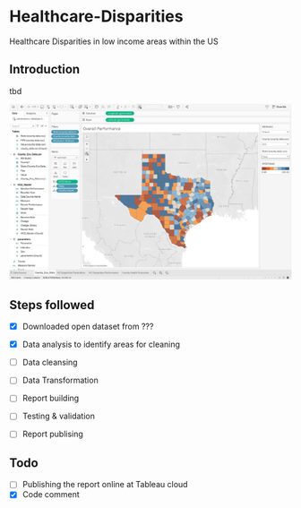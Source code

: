 # Healthcare-Disparities
Healthcare Disparities in low income areas within the US

## Introduction

tbd

![sample Texas Data](hd_texas.png)

## Steps followed

- [x] Downloaded open dataset from ???
- [x] Data analysis to identify areas for cleaning
- [ ] Data cleansing
- [ ] Data Transformation
- [ ] Report building
- [ ] Testing & validation
- [ ] Report publising



## Todo

- [ ] Publishing the report online at Tableau cloud
- [x] Code comment
